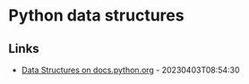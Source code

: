 # Python data structures

## Links

* [Data Structures on docs.python.org](https://docs.python.org/3/tutorial/datastructures.html) - 20230403T08:54:30

